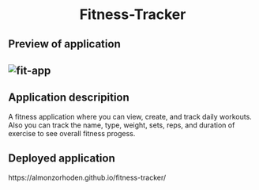 <h1 align = "center" > Fitness-Tracker </h1>

<h2>Preview of application<h2>

![fit-app](https://user-images.githubusercontent.com/61447353/104115657-7a6bc580-52df-11eb-822b-2e6d903ad6bb.PNG)

<h2> Application descripition </h2>

A fitness application where you can view, create, and track daily workouts. 
Also you can track the name, type, weight, sets, reps, and duration of exercise to see overall fitness progess.

<h2>Deployed application</h2>
https://almonzorhoden.github.io/fitness-tracker/

